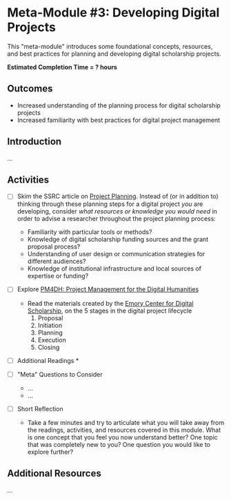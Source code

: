 # Meta-Module #3: Developing Digital Projects

This "meta-module" introduces some foundational concepts, resources, and best practices for planning and developing digital scholarship projects.

**Estimated Completion Time = ? hours**

## Outcomes

* Increased understanding of the planning process for digital scholarship projects
* Increased familiarity with best practices for digital project management

## Introduction

...

## Activities

- [ ] Skim the SSRC article on [Project Planning](https://labs.ssrc.org/dds/articles/project-planning/). 
	Instead of (or in addition to) thinking through these planning steps for a digital project *you* are developing, consider *what resources or knowledge you would need* in order to advise a researcher throughout the project planning process: 
	* Familiarity with particular tools or methods? 
	* Knowledge of digital scholarship funding sources and the grant proposal process?
	* Understanding of user design or communication strategies for different audiences?
	* Knowledge of institutional infrastructure and local sources of expertise or funding?

- [ ] Explore [PM4DH: Project Management for the Digital Humanities](https://scholarblogs.emory.edu/pm4dh/)
	* Read the materials created by the [Emory Center for Digital Scholarship](http://ecds.emory.edu/), on the 5 stages in the digital project lifecycle
		1. Proposal
		2. Initiation
		3. Planning
		4. Execution
		5. Closing

- [ ] Additional Readings
	* 

- [ ] "Meta" Questions to Consider
	* ...
	* ...

- [ ] Short Reflection
	* Take a few minutes and try to articulate what you will take away from the readings, activities, and resources covered in this module. What is one concept that you feel you now understand better? One topic that was completely new to you? One question you would like to explore further? 

## Additional Resources

...